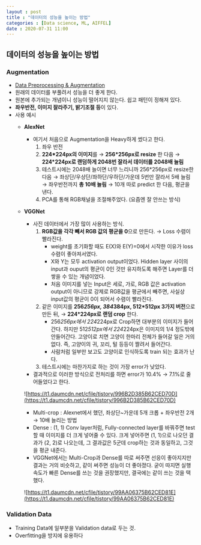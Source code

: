 ```yaml
---
layout : post
title : "데이터의 성능을 높이는 방법"
categories : [Data science, ML, AIFFEL]
date : 2020-07-31 11:00
---
```


## 데이터의 성능을 높이는 방법

### Augmentation

- [Data Preprocessing & Augmentation](https://nittaku.tistory.com/272)
- 원래의 데이터를 부풀려서 성능을 더 좋게 한다.
- 원본에 추가되는 개념이니 성능이 떨어지지 않는다. 쉽고 패턴이 정해져 있다.
- **좌우반전, 이미지 잘라주기, 밝기조절 등**이 있다.
- 사용 예시
    - **AlexNet**
        - 여기서 처음으로 Augmentation을 Heavy하게 썼다고 한다.
            1. 좌우 반전
            2. **224*224px의 이미지**를 → **256*256px로 resize** 한 다음 → **224*224px로 랜덤하게 2048번 잘라서 데이터를 2048배 늘림**
            3. 테스트시에는 2048배 늘이면 너무 느리니까
            256*256px로 resize한 다음 → 좌상단/우상단/좌하단/우하단/가운데 5번만 잘라서 5배 늘림 → 좌우반전까지 **총 10배 늘림** → 10개 따로 predict 한 다음, 평균을 낸다.
            4. PCA를 통해 RGB채널을 조절해주었다. (요즘엔 잘 안쓰는 방식)
    - **VGGNet**
        - 사진 데이터에서 가장 많이 사용하는 방식.
            1. **RGB값을 각각 빼서 RGB 값의 평균을 0**으로 만든다. → Loss 수렴이 빨라진다.
                - weight를 초기화할 때도 E(X)와 E(Y)=0에서 시작한 이유가 loss 수렴이 좋아져서였다.
                - X와 Y는 모두 activation output이었다. Hidden layer 사이의 input과 ouput의 평균이 0인 것만 유지하도록 해주면 Layer를 더 쌓을 수 있는 개념이었다.
                - 처음 이미지를 넣는 Input은 세로, 가로, RGB 값은 activation output이 아니므로 강제로 RGB값을 평균에서 빼주면, 사실상 input값의 평균이 0이 되어서 수렴이 빨라진다.
            2. 같은 이미지를 **256*256px, 384*384px, 512*512px 3가지 버전**으로 만든 뒤, → **224*224px로 랜덤 crop** 한다.
                - 256*256px에서 224*224px로 Crop하면 대부분의 이미지가 들어간다. 하지만 512*512px에서 224*224px은 이미지의 1/4 정도밖에 안들어간다. 고양이로 치면 고양이 한마리 전체가 들어갈 일은 거의 없다. 즉, 고양이의 귀, 꼬리, 털 등등이 짤려서 들어간다.
                - 사람처럼 일부만 보고도 고양이로 인식하도록 train 되는 효과가 난다.
            3. 테스트시에는 마찬가지로 하는 것이 가장 error가 낮았다.
        - 결과적으로 이러한 방식으로 전처리를 하면 error가 10.4% → 7.1%로 줄어들었다고 한다.

        ![https://t1.daumcdn.net/cfile/tistory/996B2D385B62CED70D](https://t1.daumcdn.net/cfile/tistory/996B2D385B62CED70D)

        - Multi-crop : Alexnet에서 했던, 좌상단~가운데 5개 크롭 + 좌우반전 2개 → 10배 늘리는 방법
        - Dense : (1, 1) Conv layer처럼, Fully-connected layer를 바꿔주면 test할 때 이미지를 더 크게 넣어줄 수 있다. 크게 넣어주면 (1, 1)으로 나오던 결과가 (2, 2)로 나오는데, 그 결과값은 5군데 crop하는 것과 동일하고, 그것을 평균 내준다.
        - VGGNet에서는 Multi-Crop과 Dense를 따로 써주면 선응이 좋아지지만 결과는 거의 비슷하고, 같이 써주면 성능이 더 좋아졌다. 굳이 따지면 실행속도가 빠른 Dense를 쓰는 것을 권장했지만, 결국에는 같이 쓰는 것을 택했다.

        ![https://t1.daumcdn.net/cfile/tistory/99AA06375B62CED81E](https://t1.daumcdn.net/cfile/tistory/99AA06375B62CED81E)

### Validation Data

- Training Data에 일부분을 Validation data로 두는 것.
- Overfitting을 방지에 유용하다